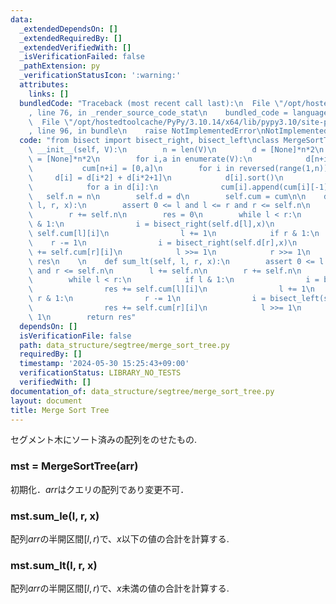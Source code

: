 ```yaml
---
data:
  _extendedDependsOn: []
  _extendedRequiredBy: []
  _extendedVerifiedWith: []
  _isVerificationFailed: false
  _pathExtension: py
  _verificationStatusIcon: ':warning:'
  attributes:
    links: []
  bundledCode: "Traceback (most recent call last):\n  File \"/opt/hostedtoolcache/PyPy/3.10.14/x64/lib/pypy3.10/site-packages/onlinejudge_verify/documentation/build.py\"\
    , line 76, in _render_source_code_stat\n    bundled_code = language.bundle(\n\
    \  File \"/opt/hostedtoolcache/PyPy/3.10.14/x64/lib/pypy3.10/site-packages/onlinejudge_verify/languages/python.py\"\
    , line 96, in bundle\n    raise NotImplementedError\nNotImplementedError\n"
  code: "from bisect import bisect_right, bisect_left\nclass MergeSortTree:\n    def\
    \ __init__(self, V):\n        n = len(V)\n        d = [None]*n*2\n        cum\
    \ = [None]*n*2\n        for i,a in enumerate(V):\n            d[n+i] = [a]\n \
    \           cum[n+i] = [0,a]\n        for i in reversed(range(1,n)):\n       \
    \     d[i] = d[i*2] + d[i*2+1]\n            d[i].sort()\n            cum[i]=[0]\n\
    \            for a in d[i]:\n              cum[i].append(cum[i][-1]+a)\n     \
    \   self.n = n\n        self.d = d\n        self.cum = cum\n\n    def sum_le(self,\
    \ l, r, x):\n        assert 0 <= l and l <= r and r <= self.n\n        l += self.n\n\
    \        r += self.n\n        res = 0\n        while l < r:\n            if l\
    \ & 1:\n                i = bisect_right(self.d[l],x)\n                res +=\
    \ self.cum[l][i]\n                l += 1\n            if r & 1:\n            \
    \    r -= 1\n                i = bisect_right(self.d[r],x)\n                res\
    \ += self.cum[r][i]\n            l >>= 1\n            r >>= 1\n        return\
    \ res\n    \n    def sum_lt(self, l, r, x):\n        assert 0 <= l and l <= r\
    \ and r <= self.n\n        l += self.n\n        r += self.n\n        res = 0\n\
    \        while l < r:\n            if l & 1:\n                i = bisect_left(self.d[l],x)\n\
    \                res += self.cum[l][i]\n                l += 1\n            if\
    \ r & 1:\n                r -= 1\n                i = bisect_left(self.d[r],x)\n\
    \                res += self.cum[r][i]\n            l >>= 1\n            r >>=\
    \ 1\n        return res"
  dependsOn: []
  isVerificationFile: false
  path: data_structure/segtree/merge_sort_tree.py
  requiredBy: []
  timestamp: '2024-05-30 15:25:43+09:00'
  verificationStatus: LIBRARY_NO_TESTS
  verifiedWith: []
documentation_of: data_structure/segtree/merge_sort_tree.py
layout: document
title: Merge Sort Tree
---
```


セグメント木にソート済みの配列をのせたもの.


### mst = MergeSortTree(arr)

初期化．$arr$はクエリの配列であり変更不可．

### mst.sum_le(l, r, x)

配列$arr$の半開区間$[l,r)$で、$x$以下の値の合計を計算する.

### mst.sum_lt(l, r, x)

配列$arr$の半開区間$[l,r)$で、$x$未満の値の合計を計算する.